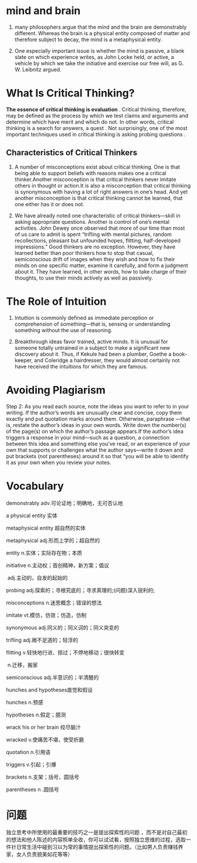 # mind and brain

1. many philosophers argue that the mind and the brain are demonstrably different. Whereas the brain is a physical entity composed of matter and therefore subject to decay, the mind is a metaphysical entity.

2. One especially important issue is whether the mind is passive, a blank slate on which experience writes, as John Locke held, or active, a vehicle by which we take the initiative and exercise our free will, as G. W. Leibnitz argued.

# What Is Critical Thinking?

**The essence of critical thinking is evaluation** . Critical thinking, therefore, may be defined as the process by which we test claims and arguments and determine which have merit and which do not. In other words, critical thinking is a search for answers, a quest . Not surprisingly, one of the most important techniques used in critical thinking is asking probing questions .

## Characteristics of Critical Thinkers

1. A number of misconceptions exist about critical thinking. One is that being able to support beliefs with reasons makes one a critical thinker.Another misconception is that critical thinkers never imitate others in thought or action.It is also a misconception that critical thinking is synonymous with having a lot of right answers in one’s head. And yet another misconception is that critical thinking cannot be learned, that one either has it or does not.

2. We have already noted one characteristic of critical thinkers—skill in asking appropriate questions. Another is control of one’s mental activities. John Dewey once observed that more of our time than most of us care to admit is spent “trifling with mental pictures, random recollections, pleasant but unfounded hopes, flitting, half-developed impressions.” Good thinkers are no exception. However, they have learned better than poor thinkers how to stop that casual, semiconscious drift of images when they wish and how to fix their minds on one specific matter, examine it carefully, and form a judgment about it. They have learned, in other words, how to take charge of their thoughts, to use their minds actively as well as passively.

# The Role of Intuition

1. Intuition is commonly defined as immediate perception or comprehension of something—that is, sensing or understanding something without the use of reasoning.

2. Breakthrough ideas favor trained, active minds. It is unusual for someone totally untrained in a subject to make a significant new discovery about it. Thus, if Kekule had been a plumber, Goethe a book-keeper, and Coleridge a hairdresser, they would almost certainly not have received the intuitions for which they are famous.

# Avoiding Plagiarism

Step 2: As you read each source, note the ideas you want to refer to in your writing. If the author’s words are unusually clear and concise, copy them exactly and put quotation marks around them. Otherwise, paraphrase —that is, restate the author’s ideas in your own words. Write down the number(s) of the page(s) on which the author’s passage appears.If the author’s idea triggers a response in your mind—such as a question, a connection between this idea and something else you’ve read, or an experience of your own that supports or challenges what the author says—write it down and put brackets (not parentheses) around it so that “you will be able to identify it as your own when you review your notes.

# Vocabulary

demonstrably adv.可论证地；明确地，无可否认地

a physical entity  实体

metaphysical entity 超自然的实体

metaphysical adj.形而上学的；超自然的

entity n.实体；实际存在物；本质

initiative n.主动权；首创精神，新方案；倡议

​           adj.主动的，自发的起始的

probing adj.探索的；寻根究底的；寻求真理的;(问题)深入锐利的;

misconceptions n.迷思概念；错误的想法

imitate vt.模仿，仿效；仿造，仿制

synonymous adj.同义的；同义词的；同义突变的

trifling adj.微不足道的；轻浮的

flitting v.轻快地行进、掠过；不停地移动；很快转变

​           n.迁移，搬家

semiconscious adj.半意识的；半清醒的

hunches and hypotheses直觉和假设

hunches n.预感 

hypotheses n.假定；臆测

wrack his or her brain 绞尽脑汁

wracked v.使痛苦不堪，使受折磨

quotation n.引用语 

triggers  v.引起；引爆

 brackets n.支架；括号，圆括号

parentheses n .圆括号



# 问题

独立思考中所使用的最重要的技巧之一是提出探索性的问题 ，而不是对自己最初的想法和他人陈述的内容照单全收，你可以试试看，按照独立思维的过程，选取一件针日常生活中碰到习以为常的事情提出探索性的问题。（比如男人负责赚钱养家，女人负责貌美如花等等）





 